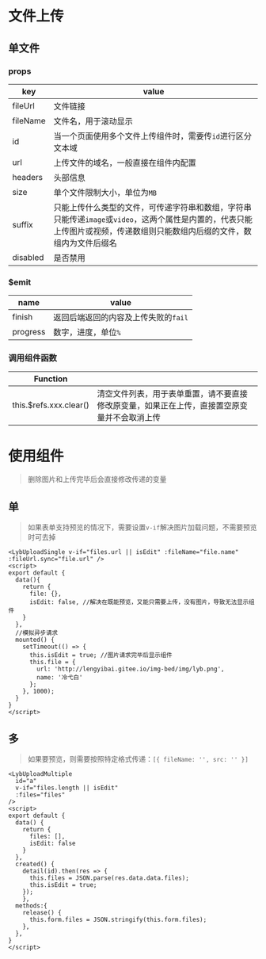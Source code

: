 # 文件上传

## 单文件

### props

| key      | value                                                        |
| -------- | ------------------------------------------------------------ |
| fileUrl  | 文件链接                                                     |
| fileName | 文件名，用于滚动显示                                         |
| id       | 当一个页面使用多个文件上传组件时，需要传`id`进行区分文本域   |
| url      | 上传文件的域名，一般直接在组件内配置                         |
| headers  | 头部信息                                                     |
| size     | 单个文件限制大小，单位为`MB`                                 |
| suffix   | 只能上传什么类型的文件，可传递字符串和数组，字符串只能传递`image`或`video`，这两个属性是内置的，代表只能上传图片或视频，传递数组则只能数组内后缀的文件，数组内为文件后缀名 |
| disabled | 是否禁用                                                     |

### $emit

| name     | value                                |
| -------- | ------------------------------------ |
| finish   | 返回后端返回的内容及上传失败的`fail` |
| progress | 数字，进度，单位`%`                  |

### 调用组件函数

| Function               |                                                              |
| ---------------------- | ------------------------------------------------------------ |
| this.$refs.xxx.clear() | 清空文件列表，用于表单重置，请不要直接修改原变量，如果正在上传，直接置空原变量并不会取消上传 |

# 使用组件

> 删除图片和上传完毕后会直接修改传递的变量

## 单

> 如果表单支持预览的情况下，需要设置`v-if`解决图片加载问题，不需要预览时可去掉

```vue
<LybUploadSingle v-if="files.url || isEdit" :fileName="file.name" :fileUrl.sync="file.url" />
<script>
export default {
  data(){
    return {
      file: {},
      isEdit: false, //解决在既能预览，又能只需要上传，没有图片，导致无法显示组件
    }
  },
  //模拟异步请求
  mounted() {
    setTimeout(() => {
      this.isEdit = true; //图片请求完毕后显示组件
      this.file = {
        url: 'http://lengyibai.gitee.io/img-bed/img/lyb.png',
        name: '冷弋白'
      };
    }, 1000);
  }
}
</script>
```

## 多

> 如果要预览，则需要按照特定格式传递：`[{ fileName: '', src: '' }]`

```vue
<LybUploadMultiple
  id="a"
  v-if="files.length || isEdit"
  :files="files"
/>
<script>
export default {
  data() {
    return {
      files: [],
      isEdit: false
    }
  },
  created() {
  	detail(id).then(res => {
      this.files = JSON.parse(res.data.data.files);
      this.isEdit = true;
    });
	},
  methods:{
    release() {
      this.form.files = JSON.stringify(this.form.files);
    },
  },
}
</script>
```

